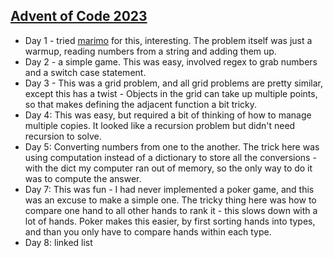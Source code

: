 ## [Advent of Code 2023](https://adventofcode.com/2023)

* Day 1 - tried [marimo](https://marimo.io/) for this, interesting.  The problem itself was just a warmup, reading numbers from a string and adding them up.
* Day 2 - a simple game. This was easy, involved regex to grab numbers and a switch case statement.
* Day 3 - This was a grid problem, and all grid problems are pretty similar, except this has a twist - Objects in the grid can take up multiple points, so that makes defining the adjacent function a bit tricky. 
* Day 4: This was easy, but required a bit of thinking of how to manage multiple copies. It looked like a recursion problem but didn't need recursion to solve.
* Day 5: Converting numbers from one to the another. The trick here was using computation instead of a dictionary to store all the conversions - with the dict my computer ran out of memory, so the only way to do it was to compute the answer.
* Day 7: This was fun - I had never implemented a poker game, and this was an excuse to make a simple one. The tricky thing here was how to compare one hand to all other hands to rank it - this slows down with a lot of hands. Poker makes this easier, by first sorting hands into types, and than you only have to compare hands within each type.
* Day 8: linked list